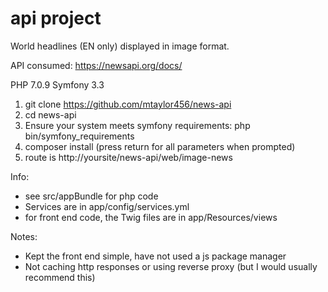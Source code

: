 api project 
===========

World headlines (EN only) displayed in image format.

API consumed: https://newsapi.org/docs/

PHP 7.0.9
Symfony 3.3

1. git clone https://github.com/mtaylor456/news-api
2. cd news-api
3. Ensure your system meets symfony requirements: php bin/symfony_requirements
4. composer install (press return for all parameters when prompted)
5. route is http://yoursite/news-api/web/image-news

Info:

- see src/appBundle for php code
- Services are in app/config/services.yml
- for front end code, the Twig files are in app/Resources/views

Notes:

- Kept the front end simple, have not used a js package manager
- Not caching http responses or using reverse proxy (but I would usually recommend this)